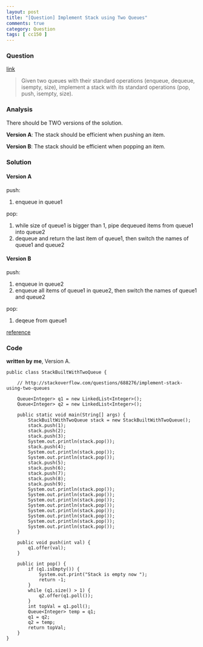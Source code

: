 ```yaml
---
layout: post
title: "[Question] Implement Stack using Two Queues"
comments: true
category: Question
tags: [ cc150 ]
---
```


### Question 

[link](http://stackoverflow.com/questions/688276/implement-stack-using-two-queues)

> Given two queues with their standard operations (enqueue, dequeue, isempty, size), implement a stack with its standard operations (pop, push, isempty, size).

### Analysis

There should be TWO versions of the solution.

__Version A__: The stack should be efficient when pushing an item.

__Version B__: The stack should be efficient when popping an item.

### Solution

#### Version A

push:

1. enqueue in queue1

pop: 

1. while size of queue1 is bigger than 1, pipe dequeued items from queue1 into queue2
1. dequeue and return the last item of queue1, then switch the names of queue1 and queue2

#### Version B

push:

1. enqueue in queue2
1. enqueue all items of queue1 in queue2, then switch the names of queue1 and queue2

pop:

1. deqeue from queue1

[reference](http://stackoverflow.com/a/688299)

### Code

__written by me__, Version A. 

    public class StackBuiltWithTwoQueue {

        // http://stackoverflow.com/questions/688276/implement-stack-using-two-queues

        Queue<Integer> q1 = new LinkedList<Integer>();
        Queue<Integer> q2 = new LinkedList<Integer>();

        public static void main(String[] args) {
            StackBuiltWithTwoQueue stack = new StackBuiltWithTwoQueue();
            stack.push(1);
            stack.push(2);
            stack.push(3);
            System.out.println(stack.pop());
            stack.push(4);
            System.out.println(stack.pop());
            System.out.println(stack.pop());
            stack.push(5);
            stack.push(6);
            stack.push(7);
            stack.push(8);
            stack.push(9);
            System.out.println(stack.pop());
            System.out.println(stack.pop());
            System.out.println(stack.pop());
            System.out.println(stack.pop());
            System.out.println(stack.pop());
            System.out.println(stack.pop());
            System.out.println(stack.pop());
            System.out.println(stack.pop());
        }

        public void push(int val) {
            q1.offer(val);
        }

        public int pop() {
            if (q1.isEmpty()) {
                System.out.print("Stack is empty now ");
                return -1;
            }
            while (q1.size() > 1) {
                q2.offer(q1.poll());
            }
            int topVal = q1.poll();
            Queue<Integer> temp = q1;
            q1 = q2;
            q2 = temp;
            return topVal;
        }
    }
